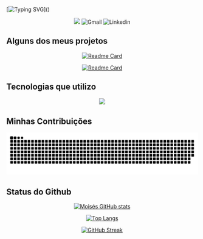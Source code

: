[![Typing SVG](https://readme-typing-svg.demolab.com?font=Roboto+Mono&weight=600&size=40&duration=3500&pause=1000&color=7693B1FF&center=false&vCenter=false&multiline=true&repeat=false&random=false&width=750&height=100&lines=Ol%C3%A1+%F0%9F%91%8B%2C+Sou+Mois%C3%A9s+Xavier!;Sou+um+Desenvolvedor+Front-End.)]()

<div align="center" style="display: inline-blocks">
    <img src="https://img.shields.io/badge/Portfolio-255E63?style=for-the-badge&logo=About.me&logoColor=white
    ">
    <img src="https://img.shields.io/badge/Gmail-D14836?style=for-the-badge&logo=gmail&logoColor=white" alt="Gmail" style="align= center;">
    <img src="https://img.shields.io/badge/LinkedIn-0077B5?style=for-the-badge&logo=linkedin&logoColor=white" alt="Linkedin" style="align= center;">
</div>

## Alguns dos meus projetos
<div align="center">

[![Readme Card](https://github-readme-stats.vercel.app/api/pin/?username=moisesxavier23&repo=Zaphira&theme=nord&card_width=150px)](https://github.com/MoisesXavier23/Zaphira)

[![Readme Card](https://github-readme-stats.vercel.app/api/pin/?username=moisesxavier23&repo=Training-Studio&theme=nord)](https://github.com/MoisesXavier23/Training-Studio)

</div>

## Tecnologias que utilizo
<p align="center">
  <a href="https://skillicons.dev">
    <img src="https://skillicons.dev/icons?i=html,css,js,git,tailwindcss,react,redux,figma&" />
  </a>
</p>

## Minhas Contribuições
![snake gif](https://github.com/MoisesXavier09/MoisesXavier09/blob/output/github-snake-dark.svg)

## Status do Github

<div align="center">

[![Moisés GitHub stats](https://github-readme-stats.vercel.app/api?username=moisesxavier09&show_icons=true&theme=nord&card_width=150)](https://github.com/anuraghazra/github-readme-stats)

[![Top Langs](https://github-readme-stats.vercel.app/api/top-langs/?username=moisesxavier09&theme=nord&layout=compact)](https://github.com/anuraghazra/github-readme-stats)

[![GitHub Streak](https://streak-stats.demolab.com?user=MoisesXavier09&theme=nord&locale=pt_BR&exclude_days=Sun%2CSat)](https://git.io/streak-stats)

</div>
